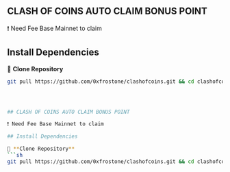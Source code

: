 ## CLASH OF COINS AUTO CLAIM BONUS POINT

❗ Need Fee Base Mainnet to claim

## Install Dependencies

🔽 **Clone Repository**
```sh
git pull https://github.com/0xfrostone/clashofcoins.git && cd clashofcoins




## CLASH OF COINS AUTO CLAIM BONUS POINT

❗ Need Fee Base Mainnet to claim

## Install Dependencies

🔽 **Clone Repository**
```sh
git pull https://github.com/0xfrostone/clashofcoins.git && cd clashofcoins


